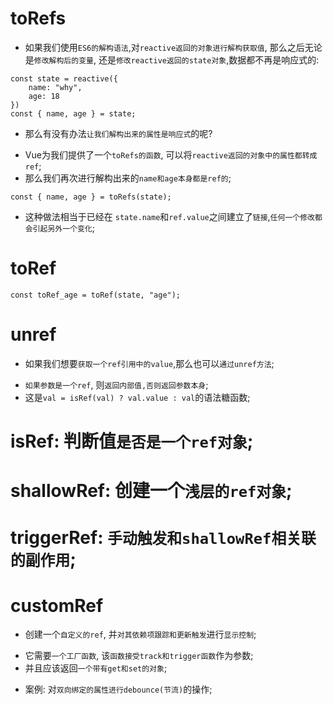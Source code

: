 # toRefs
* 如果我们使用`ES6的解构语法`,对`reactive返回的对象进行解构获取值`, 那么之后无论是`修改解构后的变量`, 还是`修改reactive返回的state对象`,数据都不再是响应式的: 
```
const state = reactive({
    name: "why",
    age: 18
})
const { name, age } = state;
```  
* 那么有没有办法`让我们解构出来的属性是响应式`的呢?
- Vue为我们提供了一个`toRefs的函数`, 可以将`reactive返回的对象中的属性都转成ref`;
- 那么我们再次进行解构出来的`name和age本身都是ref的`;
```
const { name, age } = toRefs(state);
```  
* 这种做法相当于已经在 `state.name`和`ref.value`之间建立了`链接`,`任何一个修改都会引起另外一个变化`;

# toRef
```
const toRef_age = toRef(state, "age");
```  

# unref
* 如果我们想要`获取一个ref引用中的value`,那么也可以`通过unref方法`;
- `如果参数是一个ref`, 则`返回内部值,否则返回参数本身`;
- 这是`val = isRef(val) ? val.value : val`的语法糖函数;

# isRef: 判断值`是否是一个ref对象`;
# shallowRef: 创建一个`浅层的ref对象`;
# triggerRef: `手动触发和shallowRef相关联的副作用`;
# customRef
* 创建一个`自定义的ref`, 并`对其依赖项跟踪和更新触发`进行`显示控制`;
- 它需要`一个工厂函数`, 该`函数接受track和trigger函数`作为参数;
- 并且应该返回`一个带有get和set的对象`;
* 案例: 对`双向绑定的属性进行debounce(节流)`的操作;
